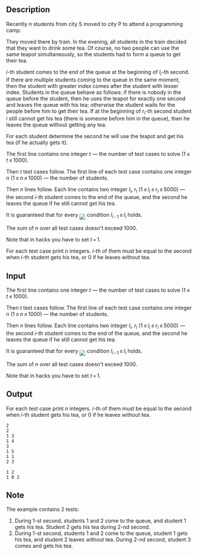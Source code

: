 ## Description

<div><p>Recently <span class="tex-span"><i>n</i></span> students from city S moved to city P to attend a programming camp.</p><p>They moved there by train. In the evening, all students in the train decided that they want to drink some tea. Of course, no two people can use the same teapot simultaneously, so the students had to form a queue to get their tea.</p><p><span class="tex-span"><i>i</i></span>-th student comes to the end of the queue at the beginning of <span class="tex-span"><i>l</i><sub class="lower-index"><i>i</i></sub></span>-th second. If there are multiple students coming to the queue in the same moment, then the student with greater index comes after the student with lesser index. Students in the queue behave as follows: if there is nobody in the queue before the student, then he uses the teapot for exactly one second and leaves the queue with his tea; otherwise the student waits for the people before him to get their tea. If at the beginning of <span class="tex-span"><i>r</i><sub class="lower-index"><i>i</i></sub></span>-th second student <span class="tex-span"><i>i</i></span> still cannot get his tea (there is someone before him in the queue), then he leaves the queue without getting any tea. </p><p>For each student determine the second he will use the teapot and get his tea (if he actually gets it).</p></div><div class="input-specification"><p>The first line contains one integer <span class="tex-span"><i>t</i></span> — the number of test cases to solve (<span class="tex-span">1 ≤ <i>t</i> ≤ 1000</span>).</p><p>Then <span class="tex-span"><i>t</i></span> test cases follow. The first line of each test case contains one integer <span class="tex-span"><i>n</i></span> (<span class="tex-span">1 ≤ <i>n</i> ≤ 1000</span>) — the number of students.</p><p>Then <span class="tex-span"><i>n</i></span> lines follow. Each line contains two integer <span class="tex-span"><i>l</i><sub class="lower-index"><i>i</i></sub></span>, <span class="tex-span"><i>r</i><sub class="lower-index"><i>i</i></sub></span> (<span class="tex-span">1 ≤ <i>l</i><sub class="lower-index"><i>i</i></sub> ≤ <i>r</i><sub class="lower-index"><i>i</i></sub> ≤ 5000</span>) — the second <span class="tex-span"><i>i</i></span>-th student comes to the end of the queue, and the second he leaves the queue if he still cannot get his tea.</p><p>It is guaranteed that for every <img align="middle" class="tex-formula" src="file://egQimwae.png" style="max-width: 100.0%;max-height: 100.0%;"> condition <span class="tex-span"><i>l</i><sub class="lower-index"><i>i</i> - 1</sub> ≤ <i>l</i><sub class="lower-index"><i>i</i></sub></span> holds.</p><p>The sum of <span class="tex-span"><i>n</i></span> over all test cases doesn't exceed <span class="tex-span">1000</span>.</p><p><span class="tex-font-style-bf">Note that in hacks you have to set <span class="tex-span"><i>t</i> = 1</span></span>.</p></div><div class="output-specification"><p>For each test case print <span class="tex-span"><i>n</i></span> integers. <span class="tex-span"><i>i</i></span>-th of them must be equal to the second when <span class="tex-span"><i>i</i></span>-th student gets his tea, or <span class="tex-span">0</span> if he leaves without tea.</p></div>

## Input

<p>The first line contains one integer <span class="tex-span"><i>t</i></span> — the number of test cases to solve (<span class="tex-span">1 ≤ <i>t</i> ≤ 1000</span>).</p><p>Then <span class="tex-span"><i>t</i></span> test cases follow. The first line of each test case contains one integer <span class="tex-span"><i>n</i></span> (<span class="tex-span">1 ≤ <i>n</i> ≤ 1000</span>) — the number of students.</p><p>Then <span class="tex-span"><i>n</i></span> lines follow. Each line contains two integer <span class="tex-span"><i>l</i><sub class="lower-index"><i>i</i></sub></span>, <span class="tex-span"><i>r</i><sub class="lower-index"><i>i</i></sub></span> (<span class="tex-span">1 ≤ <i>l</i><sub class="lower-index"><i>i</i></sub> ≤ <i>r</i><sub class="lower-index"><i>i</i></sub> ≤ 5000</span>) — the second <span class="tex-span"><i>i</i></span>-th student comes to the end of the queue, and the second he leaves the queue if he still cannot get his tea.</p><p>It is guaranteed that for every <img align="middle" class="tex-formula" src="file://egQimwae.png" style="max-width: 100.0%;max-height: 100.0%;"> condition <span class="tex-span"><i>l</i><sub class="lower-index"><i>i</i> - 1</sub> ≤ <i>l</i><sub class="lower-index"><i>i</i></sub></span> holds.</p><p>The sum of <span class="tex-span"><i>n</i></span> over all test cases doesn't exceed <span class="tex-span">1000</span>.</p><p><span class="tex-font-style-bf">Note that in hacks you have to set <span class="tex-span"><i>t</i> = 1</span></span>.</p>

## Output

<p>For each test case print <span class="tex-span"><i>n</i></span> integers. <span class="tex-span"><i>i</i></span>-th of them must be equal to the second when <span class="tex-span"><i>i</i></span>-th student gets his tea, or <span class="tex-span">0</span> if he leaves without tea.</p>





```input1
2
2
1 3
1 4
3
1 5
1 1
2 3

```




```output1
1 2 
1 0 2 

```



## Note

<p>The example contains <span class="tex-span">2</span> tests:</p><ol> <li> During <span class="tex-span">1</span>-st second, students <span class="tex-span">1</span> and <span class="tex-span">2</span> come to the queue, and student <span class="tex-span">1</span> gets his tea. Student <span class="tex-span">2</span> gets his tea during <span class="tex-span">2</span>-nd second. </li><li> During <span class="tex-span">1</span>-st second, students <span class="tex-span">1</span> and <span class="tex-span">2</span> come to the queue, student <span class="tex-span">1</span> gets his tea, and student <span class="tex-span">2</span> leaves without tea. During <span class="tex-span">2</span>-nd second, student <span class="tex-span">3</span> comes and gets his tea. </li></ol>
